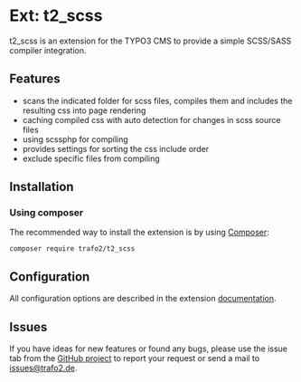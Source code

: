 # Ext: t2_scss
t2_scss is an extension for the TYPO3 CMS to provide a simple SCSS/SASS compiler integration.

## Features
* scans the indicated folder for scss files, compiles them and includes the resulting css into page rendering
* caching compiled css with auto detection for changes in scss source files
* using scssphp for compiling
* provides settings for sorting the css include order
* exclude specific files from compiling

## Installation
### Using composer
The recommended way to install the extension is by using [Composer](https://getcomposer.org):

    composer require trafo2/t2_scss

## Configuration
All configuration options are described in the extension [documentation](https://docs.typo3.org/p/trafo2/t2_scss/master/en-us/).

## Issues
If you have ideas for new features or found any bugs, please use the issue tab from the [GitHub project](https://github.com/trafo2/t2_scss/issues) to report your request or send a mail to <issues@trafo2.de>.

